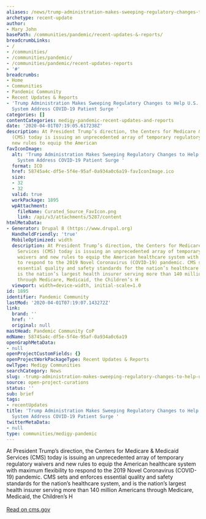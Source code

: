 ```yaml
---
aliases: /news/trump-administration-makes-sweeping-regulatory-changes-to-help-u-s-healthcare-system-address-covid-19-patient-surge
archetype: recent-update
author:
- Mary John
basePath: /communities/pandemic/recent-updates-&-reports/
breadcrumbLinks:
- /
- /communities/
- /communities/pandemic/
- /communities/pandemic/recent-updates-reports
- '#'
breadcrumbs:
- Home
- Communities
- Pandemic Community
- Recent Updates & Reports
- 'Trump Administration Makes Sweeping Regulatory Changes to Help U.S. Healthcare
  System Address COVID-19 Patient Surge '
categories: []
contentCategories: medigy-pandemic-recent-updates-and-reports
date: '2020-04-01T07:19:05.617238Z'
description: At President Trump’s direction, the Centers for Medicare & Medicaid Services
  (CMS) today is issuing an unprecedented array of temporary regulatory waivers and
  new rules to equip the American
favIconImage:
  alt: 'Trump Administration Makes Sweeping Regulatory Changes to Help U.S. Healthcare
    System Address COVID-19 Patient Surge '
  format: ICO
  href: 58745a4c-df5e-5f4e-95af-0a934a0c6a19-favIconImage.ico
  size:
  - 32
  - 32
  valid: true
  workPackage: 1895
  wpAttachment:
    fileName: Curated_Source_FavIcon.png
    link: /api/v3/attachments/5287/content
htmlMetaData:
- Generator: Drupal 8 (https://www.drupal.org)
  HandheldFriendly: 'true'
  MobileOptimized: width
  description: At President Trump’s direction, the Centers for Medicare & Medicaid
    Services (CMS) today is issuing an unprecedented array of temporary regulatory
    waivers and new rules to equip the American healthcare system with maximum flexibility
    to respond to the 2019 Novel Coronavirus (COVID-19) pandemic. CMS sets and enforces
    essential quality and safety standards for the nation’s healthcare system, and
    is the nation’s largest health insurer serving more than 140 million Americans
    through Medicare, Medicaid, the Children’s H
  viewport: width=device-width, initial-scale=1.0
id: 1895
identifier: Pandemic Community
lastMod: '2020-04-01T07:19:07.143272Z'
link:
  brand: ''
  href: ''
  original: null
mastHead: Pandemic Community CoP
mdName: 58745a4c-df5e-5f4e-95af-0a934a0c6a19
openGraphMetaData:
- null
openProjectCustomFields: {}
openProjectWorkPackageType: Recent Updates & Reports
owlType: Medigy Communities
searchCategory: News
slug: -trump-administration-makes-sweeping-regulatory-changes-to-help-u-s-healthcare-system-address-covid-19-patient-surge
source: open-project-curations
status: ''
sub: brief
tags:
- recentUpdates
title: 'Trump Administration Makes Sweeping Regulatory Changes to Help U.S. Healthcare
  System Address COVID-19 Patient Surge '
twitterMetaData:
- null
type: communities/medigy-pandemic
---
```


At President Trump’s direction, the Centers for Medicare & Medicaid Services (CMS) today is issuing an unprecedented array of temporary regulatory waivers and new rules to equip the American healthcare system with maximum flexibility to respond to the 2019 Novel Coronavirus (COVID-19) pandemic. CMS sets and enforces essential quality and safety standards for the nation’s healthcare system, and is the nation’s largest health insurer serving more than 140 million Americans through Medicare, Medicaid, the Children’s H<br><br><a target="_blank" href=https://www.cms.gov/newsroom/press-releases/trump-administration-makes-sweeping-regulatory-changes-help-us-healthcare-system-address-covid-19>Read on cms.gov</a>